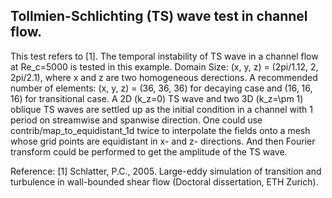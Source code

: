 ## Tollmien-Schlichting (TS) wave test in channel flow.
This test refers to [1].
The temporal instability of TS wave in a channel flow at Re_c=5000 is tested in this example.
Domain Size: (x, y, z) = (2pi/1.12, 2, 2pi/2.1), where x and z are two homogeneous derections.
A recommended number of elements: (x, y, z) = (36, 36, 36) for decaying case and (16, 16, 16) for transitional case.
A 2D (k_z=0) TS wave and two 3D (k_z=\pm 1) oblique TS waves are settled up as the initial condition in a channel with 1 period on streamwise and spanwise direction.
One could use contrib/map_to_equidistant_1d twice to interpolate the fields onto a mesh whose grid points are equidistant in x- and z- directions. And then Fourier transform could be performed to get the amplitude of the TS wave.

Reference:
[1] Schlatter, P.C., 2005. Large-eddy simulation of transition and turbulence in wall-bounded shear flow (Doctoral dissertation, ETH Zurich).
